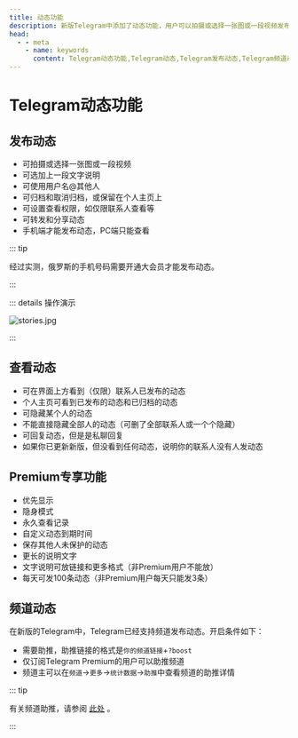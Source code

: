 ```yaml
---
title: 动态功能
description: 新版Telegram中添加了动态功能，用户可以拍摄或选择一张图或一段视频发布到动态，其他用户可以点赞、评论、转发。本文介绍了Telegram如何发布动态，以及Telegram频道动态如何开启。访问TGwiki - Telegram知识库，了解更多Telegram使用技巧。
head:
  - - meta
    - name: keywords
      content: Telegram动态功能,Telegram动态,Telegram发布动态,Telegram频道动态,TG动态功能,TG动态,TG发布动态,TG频道动态,电报动态功能,电报动态,电报发布动态,电报频道动态,Telegram功能,TGwiki,Telegram知识库
---
```


# Telegram动态功能

## 发布动态

- 可拍摄或选择一张图或一段视频
- 可选加上一段文字说明
- 可使用用户名@其他人
- 可归档和取消归档，或保留在个人主页上
- 可设置查看权限，如仅限联系人查看等
- 可转发和分享动态
- 手机端才能发布动态，PC端只能查看

::: tip

经过实测，俄罗斯的手机号码需要开通大会员才能发布动态。

:::

::: details 操作演示

![stories.jpg](https://s2.loli.net/2024/01/27/LUCqToHh2FJ5cI8.jpg)

:::

## 查看动态

- 可在界面上方看到（仅限）联系人已发布的动态
- 个人主页可看到已发布的动态和已归档的动态
- 可隐藏某个人的动态
- 不能直接隐藏全部人的动态（可删了全部联系人或一个个隐藏）
- 可回复动态，但是是私聊回复
- 如果你已更新新版，但没看到任何动态，说明你的联系人没有人发动态

## Premium专享功能

- 优先显示
- 隐身模式
- 永久查看记录
- 自定义动态到期时间
- 保存其他人未保护的动态
- 更长的说明文字
- 文字说明可放链接和更多格式（非Premium用户不能放）
- 每天可发100条动态（非Premium用户每天只能发3条）

## 频道动态

在新版的Telegram中，Telegram已经支持频道发布动态。开启条件如下：

- 需要助推，助推链接的格式是`你的频道链接`+`?boost`
- 仅订阅Telegram Premium的用户可以助推频道
- 频道主可以在`频道`->`更多`->`统计数据`->`助推`中查看频道的助推详情

::: tip

有关频道助推，请参阅 [此处](/tgwiki/boost) 。

:::

